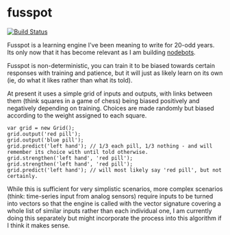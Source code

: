 # fusspot

[![Build Status](https://travis-ci.org/sdesalas/fusspot.svg?branch=master)](https://travis-ci.org/sdesalas/fusspot)

Fusspot is a learning engine I've been meaning to write for 20-odd years. Its only now that it has become relevant as I am building [nodebots](http://nodebots.io/).

Fusspot is non-deterministic, you can train it to be biased towards certain responses with training and patience, but it will just as likely learn on its own (ie, do what it likes rather than what its told). 

At present it uses a simple grid of inputs and outputs, with links between them (think squares in a game of chess) being biased positively and negatively depending on training. Choices are made randomly but biased according to the weight assigned to each square. 

```
var grid = new Grid();
grid.output('red pill');
grid.output('blue pill');
grid.predict('left hand'); // 1/3 each pill, 1/3 nothing - and will remember its choice with until told otherwise.
grid.strengthen('left hand', 'red pill');
grid.strengthen('left hand', 'red pill');
grid.predict('left hand'); // will most likely say 'red pill', but not certainly.
```

While this is sufficient for very simplistic scenarios, more complex scenarios (think: time-series input from analog sensors) require inputs to be turned into vectors so that the engine is called with the vector signature covering a whole list of similar inputs rather than each individual one, I am currently doing this separately but might incorporate the process into this algorithm if I think it makes sense.
